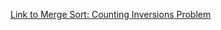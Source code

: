 [Link to Merge Sort: Counting Inversions Problem](https://www.hackerrank.com/challenges/ctci-merge-sort/problem)
